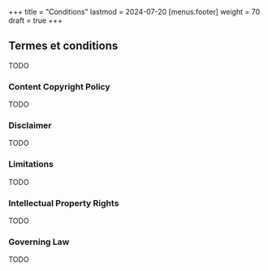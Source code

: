 +++
title = "Conditions"
lastmod = 2024-07-20
[menus.footer]
  weight = 70
draft = true
+++

## Termes et conditions

TODO

### Content Copyright Policy

TODO

### Disclaimer

TODO

### Limitations

TODO

### Intellectual Property Rights

TODO

### Governing Law

TODO
